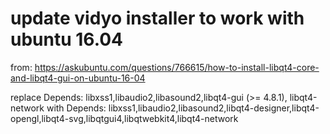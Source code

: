 
# update vidyo installer to work with ubuntu 16.04

from: https://askubuntu.com/questions/766615/how-to-install-libqt4-core-and-libqt4-gui-on-ubuntu-16-04

replace
Depends: libxss1,libaudio2,libasound2,libqt4-gui (>= 4.8.1), libqt4-network
with
Depends: libxss1,libaudio2,libasound2,libqt4-designer,libqt4-opengl,libqt4-svg,libqtgui4,libqtwebkit4,libqt4-network
